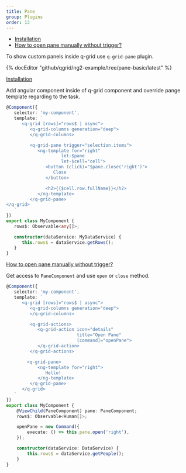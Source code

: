 ```yaml
---
title: Pane
group: Plugins
order: 13
---
```

- [Installation](#installation)
- [How to open pane manually without trigger?](#how-to-open-pane-manually-without-trigger)

To show custom panels inside q-grid use `q-grid-pane` plugin.

{% docEditor "github/qgrid/ng2-example/tree/pane-basic/latest" %}

<a name="installation" href="#installation">
   Installation
</a>

Add angular component inside of q-grid component and override pange template regarding to the task.

```typescript
@Component({
   selector: 'my-component',
   template: `
      <q-grid [rows]="rows$ | async">
         <q-grid-columns generation="deep">
         </q-grid-columns>

         <q-grid-pane trigger="selection.items">
            <ng-template for="right"
                     let-$pane
                     let-$cell="cell">
               <button (click)="$pane.close('right')">
                  Close
               </button>

               <h2>{{$cell.row.fullName}}</h2>
            </ng-template>
         </q-grid-pane>
</q-grid>
   `
})
export class MyComponent {
   rows$: Observable<any[]>;

   constructor(dataService: MyDataService) {
      this.rows$ = dataService.getRows();
   }
}
```

<a name="how-to-open-pane-manually-without-trigger" href="#how-to-open-pane-manually-without-trigger">
   How to open pane manually without trigger?
</a>

Get access to `PaneComponent` and use `open` or `close` method.

```typescript
@Component({
   selector: 'my-component',
   template: `
      <q-grid [rows]="rows$ | async">
         <q-grid-columns generation="deep">
         </q-grid-columns>

         <q-grid-actions>
            <q-grid-action icon="details"
                           title="Open Pane"
                           [command]="openPane">
            </q-grid-action>
         </q-grid-actions>

        <q-grid-pane>
            <ng-template for="right">
               Hello!
            </ng-template>
         </q-grid-pane>
      </q-grid>
   `
})
export class MyComponent {
	@ViewChild(PaneComponent) pane: PaneComponent;
	rows$: Observable<Human[]>;

	openPane = new Command({
		execute: () => this.pane.open('right'),
	});

	constructor(dataService: DataService) {
		this.rows$ = dataService.getPeople();
	}
}
```